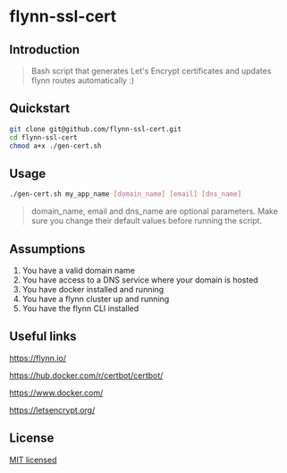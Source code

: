 # flynn-ssl-cert

## Introduction
> Bash script that generates Let's Encrypt certificates and updates flynn routes automatically :)

## Quickstart
```bash
git clone git@github.com/flynn-ssl-cert.git
cd flynn-ssl-cert
chmod a+x ./gen-cert.sh
```
## Usage
```bash
./gen-cert.sh my_app_name [domain_name] [email] [dns_name]
```
> domain_name, email and dns_name are optional parameters. Make sure you change their default values before running the script.

## Assumptions
1. You have a valid domain name
2. You have access to a DNS service where your domain is hosted
3. You have docker installed and running
4. You have a flynn cluster up and running
5. You have the flynn CLI installed

## Useful links
https://flynn.io/

https://hub.docker.com/r/certbot/certbot/

https://www.docker.com/

https://letsencrypt.org/

## License
[MIT licensed](LICENSE)
